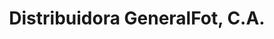 ---
title: "Distribuidora GeneralFot, C.A."
url: /ciudad-guayana-puerto-ordaz/distribuidora-generalfot-c-a/
shop: foto
---
